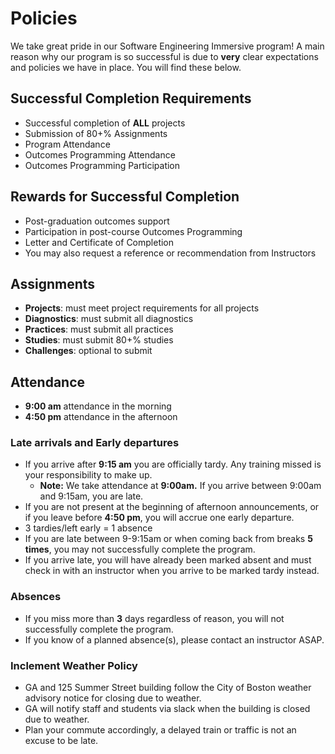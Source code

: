 # Policies

We take great pride in our Software Engineering Immersive program! A main reason why
our program is so successful is due to **very** clear expectations and policies
we have in place. You will find these below.

## Successful Completion Requirements

- Successful completion of **ALL** projects
- Submission of 80+% Assignments
- Program Attendance
- Outcomes Programming Attendance
- Outcomes Programming Participation

## Rewards for Successful Completion

- Post-graduation outcomes support
- Participation in post-course Outcomes Programming
- Letter and Certificate of Completion
- You may also request a reference or recommendation from Instructors

## Assignments

- **Projects**:  must meet project requirements for all projects
- **Diagnostics**: must submit all diagnostics
- **Practices**: must submit all practices
- **Studies**: must submit 80+% studies
- **Challenges**: optional to submit

## Attendance

- **9:00 am** attendance in the morning
- **4:50 pm** attendance in the afternoon

### Late arrivals and Early departures

- If you arrive after **9:15 am** you are officially tardy. Any training missed is your
  responsibility to make up.
  - **Note:** We take attendance at **9:00am.** If you arrive between 9:00am and
  9:15am, you are late.
- If you are not present at the beginning of afternoon announcements, or if you
  leave before **4:50 pm**, you will accrue one early departure.
- 3 tardies/left early = 1 absence
- If you are late between 9-9:15am or when coming back from breaks **5 times**,
  you may not successfully complete the program. 
- If you arrive late, you will have already been marked absent and must check in
  with an instructor when you arrive to be marked tardy instead.

### Absences

- If you miss more than **3** days regardless of reason, you will not
  successfully complete the program.
- If you know of a planned absence(s), please contact an instructor ASAP.

### Inclement Weather Policy

- GA and 125 Summer Street building follow the City of Boston weather advisory
  notice for closing due to weather.
- GA will notify staff and students via slack when the building is closed due to
  weather.
- Plan your commute accordingly, a delayed train or traffic is not an excuse to
  be late.
